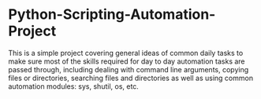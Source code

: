 # Python-Scripting-Automation-Project

This is a simple project covering general ideas of common daily tasks to make sure most of the skills required for day to day automation tasks are passed through, including dealing with command line arguments, copying files or directories, searching files and directories as well as using common automation modules: sys, shutil, os, etc.

